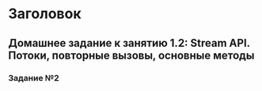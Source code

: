 # Заголовок
## Домашнее задание к занятию 1.2: Stream API. Потоки, повторные вызовы, основные методы
### Задание №2

